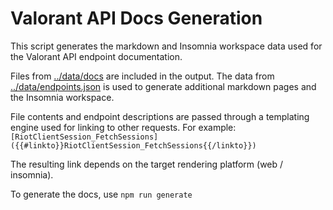 # Valorant API Docs Generation

This script generates the markdown and Insomnia workspace data used for the Valorant API endpoint documentation.

Files from [../data/docs](../data/docs) are included in the output.
The data from [../data/endpoints.json](../data/endpoints.json) is used to generate additional markdown pages and the Insomnia workspace.

File contents and endpoint descriptions are passed through a templating engine used for linking to other requests.
For example: `[RiotClientSession_FetchSessions]({{#linkto}}RiotClientSession_FetchSessions{{/linkto}})`

The resulting link depends on the target rendering platform (web / insomnia).

To generate the docs, use `npm run generate`
